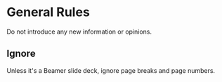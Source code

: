 # General Rules

Do not introduce any new information or opinions.

## Ignore

Unless it's a Beamer slide deck, ignore page breaks and page numbers.